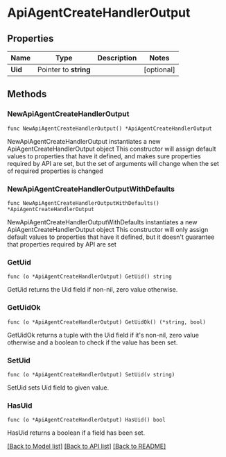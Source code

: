 # ApiAgentCreateHandlerOutput

## Properties

Name | Type | Description | Notes
------------ | ------------- | ------------- | -------------
**Uid** | Pointer to **string** |  | [optional] 

## Methods

### NewApiAgentCreateHandlerOutput

`func NewApiAgentCreateHandlerOutput() *ApiAgentCreateHandlerOutput`

NewApiAgentCreateHandlerOutput instantiates a new ApiAgentCreateHandlerOutput object
This constructor will assign default values to properties that have it defined,
and makes sure properties required by API are set, but the set of arguments
will change when the set of required properties is changed

### NewApiAgentCreateHandlerOutputWithDefaults

`func NewApiAgentCreateHandlerOutputWithDefaults() *ApiAgentCreateHandlerOutput`

NewApiAgentCreateHandlerOutputWithDefaults instantiates a new ApiAgentCreateHandlerOutput object
This constructor will only assign default values to properties that have it defined,
but it doesn't guarantee that properties required by API are set

### GetUid

`func (o *ApiAgentCreateHandlerOutput) GetUid() string`

GetUid returns the Uid field if non-nil, zero value otherwise.

### GetUidOk

`func (o *ApiAgentCreateHandlerOutput) GetUidOk() (*string, bool)`

GetUidOk returns a tuple with the Uid field if it's non-nil, zero value otherwise
and a boolean to check if the value has been set.

### SetUid

`func (o *ApiAgentCreateHandlerOutput) SetUid(v string)`

SetUid sets Uid field to given value.

### HasUid

`func (o *ApiAgentCreateHandlerOutput) HasUid() bool`

HasUid returns a boolean if a field has been set.


[[Back to Model list]](../README.md#documentation-for-models) [[Back to API list]](../README.md#documentation-for-api-endpoints) [[Back to README]](../README.md)


